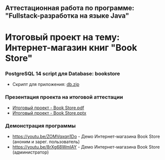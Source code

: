 ## Аттестационная работа по программе: "Fullstack-разработка на языке Java"

# Итоговый проект на тему: Интернет-магазин книг "Book Store"

### PostgreSQL 14 script для Database: bookstore
* Скрипт для приложения: [db.zip](https://github.com/safrani23/book-store-draft/files/10202271/db.zip)

### Презентация проекта на итоговой аттестации
* [Итоговый проект - Book Store.pdf](https://github.com/safrani23/book-store-draft/files/10202553/-.Book.Store.pdf)<br>
* [Итоговый проект - Book Store.pptx](https://github.com/safrani23/book-store-draft/files/10202554/-.Book.Store.pptx)

### Демонстрация программы
* https://youtu.be/ZOMVqxqn1Do - Демо Интернет-магазина Book Store (аноним и зарег. пользователь)
* https://youtu.be/8rXg68WmIAY - Демо Интернет-магазина Book Store (администратор)
